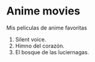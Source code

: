 # Anime movies

Mis peliculas de anime favoritas

1. Silent voice.
2. Himno del corazón.
3. El bosque de las luciernagas.
